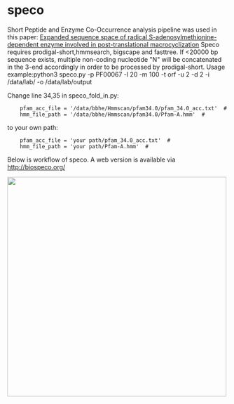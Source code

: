 # speco
Short Peptide and Enzyme Co-Occurrence analysis pipeline was used in this paper: [Expanded sequence space of radical S-adenosylmethionine-dependent enzyme involved in post-translational macrocyclization](https://www.researchsquare.com/article/rs-1789925/v1)
Speco requires prodigal-short,hmmsearch, bigscape and fasttree. If <20000 bp sequence exists, multiple non-coding nucleotide "N" will be concatenated in the 3-end accordingly in order to be processed by prodigal-short. Usage example:python3 speco.py -p PF00067 -l 20 -m 100 -t orf -u 2 -d 2 -i /data/lab/ -o /data/lab/output

Change line 34,35 in speco_fold_in.py:

```
    pfam_acc_file = '/data/bbhe/Hmmscan/pfam34.0/pfam_34.0_acc.txt'  # 
    hmm_file_path = '/data/bbhe/Hmmscan/pfam34.0/Pfam-A.hmm'  # 
```
to your own path:
```
    pfam_acc_file = 'your path/pfam_34.0_acc.txt'  # 
    hmm_file_path = 'your path/Pfam-A.hmm'  # 
```

Below is workflow of speco. A web version is available via http://biospeco.org/

<img src="https://user-images.githubusercontent.com/82441159/175210002-078ddb69-27ca-45e6-875f-4bf6a3117652.png" width="500" height="500">
